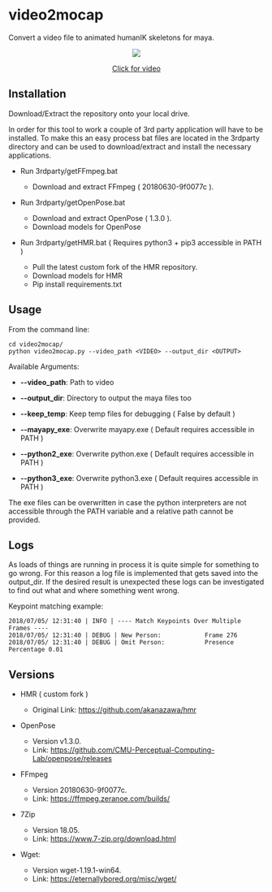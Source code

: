 # video2mocap
Convert a video file to animated humanIK skeletons for maya.

<p align="center"><img src="https://github.com/robertjoosten/video2mocap/raw/master/data/thumbnail.png"></p>
<a href="https://vimeo.com/277548081" target="_blank"><p align="center">Click for video</p></a>

## Installation
Download/Extract the repository onto your local drive.

In order for this tool to work a couple of 3rd party application will have to
be installed. To make this an easy process bat files are located in the
3rdparty directory and can be used to download/extract and install the
necessary applications.

*   Run 3rdparty/getFFmpeg.bat
    - Download and extract FFmpeg ( 20180630-9f0077c ).

*   Run 3rdparty/getOpenPose.bat
    - Download and extract OpenPose ( 1.3.0 ).
    - Download models for OpenPose

*   Run 3rdparty/getHMR.bat ( Requires python3 + pip3 accessible in PATH )
    - Pull the latest custom fork of the HMR repository.
    - Download models for HMR
    - Pip install requirements.txt

## Usage
From the command line:

    cd video2mocap/
    python video2mocap.py --video_path <VIDEO> --output_dir <OUTPUT>

Available Arguments:

*   **--video_path**: Path to video

*   **--output_dir**: Directory to output the maya files too

*   **--keep_temp**: Keep temp files for debugging ( False by default )

*   **--mayapy_exe**: Overwrite mayapy.exe ( Default requires accessible in PATH )

*   **--python2_exe**: Overwrite python.exe ( Default requires accessible in PATH )

*   **--python3_exe**: Overwrite python3.exe ( Default requires accessible in PATH )

The exe files can be overwritten in case the python interpreters are not
accessible through the PATH variable and a relative path cannot be provided.

## Logs
As loads of things are running in process it is quite simple for something to
go wrong. For this reason a log file is implemented that gets saved into the
output_dir. If the desired result is unexpected these logs can be investigated
to find out what and where something went wrong.

Keypoint matching example:

    2018/07/05/ 12:31:40 | INFO | ---- Match Keypoints Over Multiple Frames ----
    2018/07/05/ 12:31:40 | DEBUG | New Person:            Frame 276
    2018/07/05/ 12:31:40 | DEBUG | Omit Person:           Presence Percentage 0.01

## Versions

*   HMR ( custom fork )
    - Original Link: https://github.com/akanazawa/hmr

*   OpenPose
    - Version v1.3.0.
    - Link: https://github.com/CMU-Perceptual-Computing-Lab/openpose/releases

*   FFmpeg
    - Version 20180630-9f0077c.
    - Link: https://ffmpeg.zeranoe.com/builds/

*   7Zip
    - Version 18.05.
    - Link: https://www.7-zip.org/download.html

*   Wget:
    - Version wget-1.19.1-win64.
    - Link: https://eternallybored.org/misc/wget/
